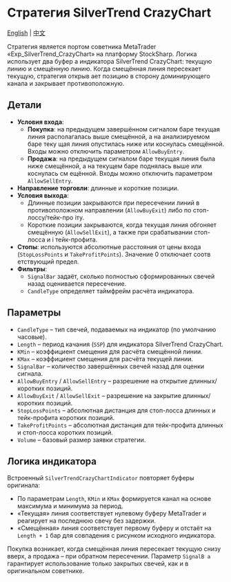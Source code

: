 # Стратегия SilverTrend CrazyChart
[English](README.md) | [中文](README_cn.md)

Стратегия является портом советника MetaTrader «Exp_SilverTrend_CrazyChart» на платформу StockSharp. Логика использует два буфер
a индикатора SilverTrend CrazyChart: текущую линию и смещённую линию. Когда смещённая линия пересекает текущую, стратегия открыв
ает позицию в сторону доминирующего канала и закрывает противоположную.

## Детали

- **Условия входа**:
  - **Покупка**: на предыдущем завершённом сигналом баре текущая линия располагалась выше смещённой, а на анализируемом баре теку
щая линия опустилась ниже или коснулась смещённой. Входы можно отключить параметром `AllowBuyEntry`.
  - **Продажа**: на предыдущем сигналом баре текущая линия была ниже смещённой, а на текущем баре поднялась выше или коснулась см
ещённой. Входы можно отключить параметром `AllowSellEntry`.
- **Направление торговли**: длинные и короткие позиции.
- **Условия выхода**:
  - Длинные позиции закрываются при пересечении линий в противоположном направлении (`AllowBuyExit`) либо по стоп-лоссу/тейк-про
iту.
  - Короткие позиции закрываются, когда текущая линия обгоняет смещённую (`AllowSellExit`), а также при срабатывании стоп-лосса и
i тейк-профита.
- **Стопы**: используются абсолютные расстояния от цены входа (`StopLossPoints` и `TakeProfitPoints`). Значение 0 отключает соотв
eтствующий предел.
- **Фильтры**:
  - `SignalBar` задаёт, сколько полностью сформированных свечей назад оценивается пересечение.
  - `CandleType` определяет таймфрейм расчёта индикатора.

## Параметры

- `CandleType` – тип свечей, подаваемых на индикатор (по умолчанию часовые).
- `Length` – период качания (`SSP`) для индикатора SilverTrend CrazyChart.
- `KMin` – коэффициент смещения для расчёта смещённой линии.
- `KMax` – коэффициент смещения для расчёта текущей линии.
- `SignalBar` – количество завершённых свечей назад для оценки сигнала.
- `AllowBuyEntry` / `AllowSellEntry` – разрешение на открытие длинных/коротких позиций.
- `AllowBuyExit` / `AllowSellExit` – разрешение на закрытие длинных/коротких позиций.
- `StopLossPoints` – абсолютная дистанция для стоп-лосса длинных и тейк-профита коротких позиций.
- `TakeProfitPoints` – абсолютная дистанция для тейк-профита длинных и стоп-лосса коротких позиций.
- `Volume` – базовый размер заявки стратегии.

## Логика индикатора

Встроенный `SilverTrendCrazyChartIndicator` повторяет буферы оригинала:

- По параметрам `Length`, `KMin` и `KMax` формируется канал на основе максимума и минимума за период.
- «Текущая» линия соответствует нулевому буферу MetaTrader и реагирует на последнюю свечу без задержки.
- «Смещённая» линия соответствует первому буферу и отстаёт на `Length + 1` бар для совпадения с рисунком исходного индикатора.

Покупка возникает, когда смещённая линия пересекает текущую снизу вверх, а продажа – при обратном пересечении. Параметр `SignalB
a` гарантирует использование только закрытых свечей, как и в оригинальном советнике.
